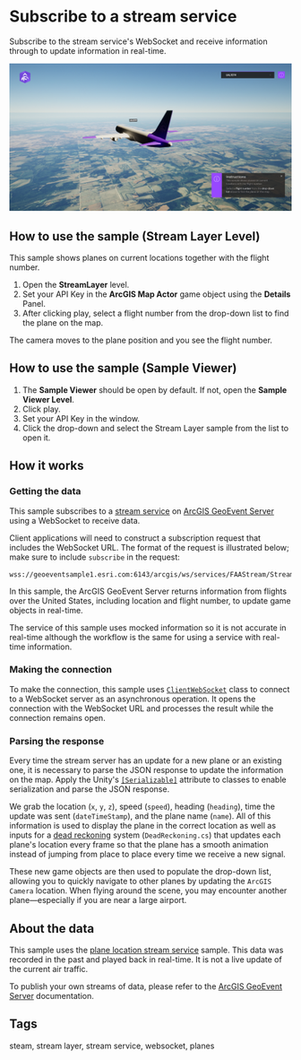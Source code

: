 # Subscribe to a stream service

Subscribe to the stream service's WebSocket and receive information through to update information in real-time.

![Stream layer](StreamLayer.png)

## How to use the sample (Stream Layer Level)

This sample shows planes on current locations together with the flight number.

1. Open the **StreamLayer** level.
2. Set your API Key in the **ArcGIS Map Actor** game object using the **Details** Panel.
3. After clicking play, select a flight number from the drop-down list to find the plane on the map.

The camera moves to the plane position and you see the flight number.

## How to use the sample (Sample Viewer)

1. The **Sample Viewer** should be open by default. If not, open the **Sample Viewer Level**.
2. Click play.
3. Set your API Key in the window.
4. Click the drop-down and select the Stream Layer sample from the list to open it.

## How it works

### Getting the data

This sample subscribes to a [stream service](https://enterprise.arcgis.com/en/geoevent/latest/disseminate-and-notify/stream-services.htm) on [ArcGIS GeoEvent Server](https://enterprise.arcgis.com/en/geoevent/latest/get-started/what-is-arcgis-geoevent-server.htm) using a WebSocket to receive data. 

Client applications will need to construct a subscription request that includes the WebSocket URL. The format of the request is illustrated below; make sure to include `subscribe` in the request:

```text
wss://geoeventsample1.esri.com:6143/arcgis/ws/services/FAAStream/StreamServer/subscribe
```

In this sample, the ArcGIS GeoEvent Server returns information from flights over the United States, including location and flight number, to update game objects in real-time.

The service of this sample uses mocked information so it is not accurate in real-time although the workflow is the same for using a service with real-time information.

### Making the connection

To make the connection, this sample uses [`ClientWebSocket`](https://learn.microsoft.com/dotnet/api/system.net.websockets.clientwebsocket) class to connect to a WebSocket server as an asynchronous operation. It opens the connection with the WebSocket URL and processes the result while the connection remains open.

### Parsing the response

Every time the stream server has an update for a new plane or an existing one, it is necessary to parse the JSON response to update the information on the map. Apply the Unity's [`[Serializable]`](https://docs.unity3d.com/ScriptReference/Serializable.html) attribute to classes to enable serialization and parse the JSON response.

We grab the location (`x`, `y`, `z`), speed (`speed`), heading (`heading`), time the update was sent (`dateTimeStamp`), and the plane name (`name`). All of this information is used to display the plane in the correct location as well as inputs for a [dead reckoning](https://en.wikipedia.org/wiki/Dead_reckoning) system (`DeadReckoning.cs`) that updates each plane's location every frame so that the plane has a smooth animation instead of jumping from place to place every time we receive a new signal.

These new game objects are then used to populate the drop-down list, allowing you to quickly navigate to other planes by updating the `ArcGIS Camera` location. When flying around the scene, you may encounter another plane—especially if you are near a large airport.

## About the data

This sample uses the [plane location stream service](https://geoeventsample1.esri.com:6443/arcgis/rest/services/FAAStream/StreamServer) sample. This data was recorded in the past and played back in real-time. It is not a live update of the current air traffic. 

To publish your own streams of data, please refer to the [ArcGIS GeoEvent Server](https://enterprise.arcgis.com/en/geoevent/latest/get-started/what-is-arcgis-geoevent-server.htm) documentation.

## Tags

steam, stream layer, stream service, websocket, planes
